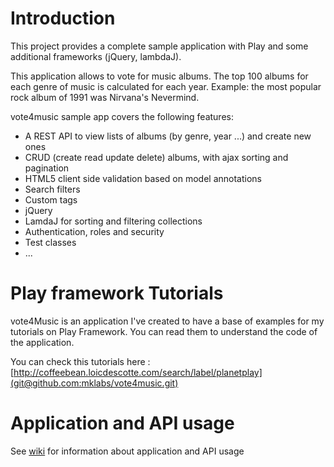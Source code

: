 # Introduction
This project provides a complete sample application with Play and some additional frameworks (jQuery, lambdaJ).

This application allows to vote for music albums. The top 100 albums for each genre of music is calculated for each year. Example: the most popular rock album of 1991 was Nirvana's Nevermind.

vote4music sample app covers the following features:

* A REST API to view lists of albums (by genre, year ...) and create new ones
* CRUD (create read update delete) albums, with ajax sorting and pagination
* HTML5 client side validation based on model annotations
* Search filters
* Custom tags
* jQuery
* LamdaJ for sorting and filtering collections
* Authentication, roles and security
* Test classes
* ...

# Play framework Tutorials
vote4Music is an application I've created to have a base of examples for my tutorials on Play Framework. You can read them to understand the code of the application.

You can check this tutorials here : [http://coffeebean.loicdescotte.com/search/label/planetplay](git@github.com:mklabs/vote4music.git)

# Application and API usage
See [wiki](https://github.com/loicdescotte/vote4music/wiki/Application-and-API-usage) for information about application and API usage

